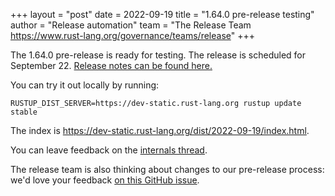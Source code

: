 +++
layout = "post"
date = 2022-09-19
title = "1.64.0 pre-release testing"
author = "Release automation"
team = "The Release Team <https://www.rust-lang.org/governance/teams/release>"
+++

The 1.64.0 pre-release is ready for testing. The release is scheduled for
September 22. [Release notes can be found here.][relnotes]

You can try it out locally by running:

```plain
RUSTUP_DIST_SERVER=https://dev-static.rust-lang.org rustup update stable
```

The index is <https://dev-static.rust-lang.org/dist/2022-09-19/index.html>.

You can leave feedback on the [internals thread](https://internals.rust-lang.org/t/rust-1-64-0-pre-release-testing/17409).

The release team is also thinking about changes to our pre-release process:
we'd love your feedback [on this GitHub issue][feedback].

[relnotes]: https://github.com/rust-lang/rust/blob/stable/RELEASES.md#version-1640-2022-09-22
[feedback]: https://github.com/rust-lang/release-team/issues/16
    
